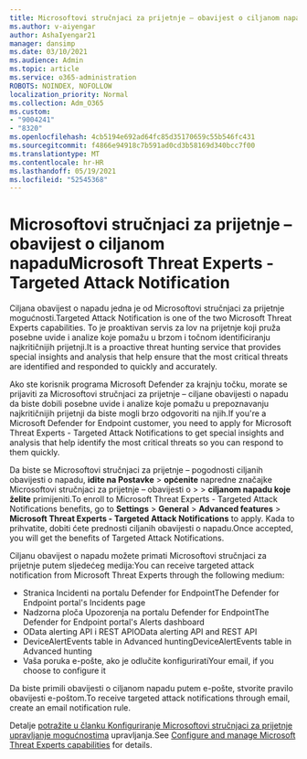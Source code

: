 ```yaml
---
title: Microsoftovi stručnjaci za prijetnje – obavijest o ciljanom napadu
ms.author: v-aiyengar
author: AshaIyengar21
manager: dansimp
ms.date: 03/10/2021
ms.audience: Admin
ms.topic: article
ms.service: o365-administration
ROBOTS: NOINDEX, NOFOLLOW
localization_priority: Normal
ms.collection: Adm_O365
ms.custom:
- "9004241"
- "8320"
ms.openlocfilehash: 4cb5194e692ad64fc85d35170659c55b546fc431
ms.sourcegitcommit: f4866e94918c7b591ad0cd3b58169d340bcc7f00
ms.translationtype: MT
ms.contentlocale: hr-HR
ms.lasthandoff: 05/19/2021
ms.locfileid: "52545368"
---
```

# <a name="microsoft-threat-experts---targeted-attack-notification"></a><span data-ttu-id="b5950-102">Microsoftovi stručnjaci za prijetnje – obavijest o ciljanom napadu</span><span class="sxs-lookup"><span data-stu-id="b5950-102">Microsoft Threat Experts - Targeted Attack Notification</span></span>

<span data-ttu-id="b5950-103">Ciljana obavijest o napadu jedna je od Microsoftovi stručnjaci za prijetnje mogućnosti.</span><span class="sxs-lookup"><span data-stu-id="b5950-103">Targeted Attack Notification is one of the two Microsoft Threat Experts capabilities.</span></span> <span data-ttu-id="b5950-104">To je proaktivan servis za lov na prijetnje koji pruža posebne uvide i analize koje pomažu u brzom i točnom identificiranju najkritičnijih prijetnji.</span><span class="sxs-lookup"><span data-stu-id="b5950-104">It is a proactive threat hunting service that provides special insights and analysis that help ensure that the most critical threats are identified and responded to quickly and accurately.</span></span>

<span data-ttu-id="b5950-105">Ako ste korisnik programa Microsoft Defender za krajnju točku, morate se prijaviti za Microsoftovi stručnjaci za prijetnje – ciljane obavijesti o napadu da biste dobili posebne uvide i analize koje pomažu u prepoznavanju najkritičnijih prijetnji da biste mogli brzo odgovoriti na njih.</span><span class="sxs-lookup"><span data-stu-id="b5950-105">If you're a Microsoft Defender for Endpoint customer, you need to apply for Microsoft Threat Experts - Targeted Attack Notifications to get special insights and analysis that help identify the most critical threats so you can respond to them quickly.</span></span>

<span data-ttu-id="b5950-106">Da biste se Microsoftovi stručnjaci za prijetnje – pogodnosti ciljanih obavijesti o napadu, **idite na Postavke**  >  **općenite** napredne značajke Microsoftovi stručnjaci za prijetnje – obavijesti o  >    >  **ciljanom napadu koje želite** primijeniti.</span><span class="sxs-lookup"><span data-stu-id="b5950-106">To enroll to Microsoft Threat Experts - Targeted Attack Notifications benefits, go to **Settings** > **General** > **Advanced features** > **Microsoft Threat Experts - Targeted Attack Notifications** to apply.</span></span> <span data-ttu-id="b5950-107">Kada to prihvatite, dobiti ćete prednosti ciljanih obavijesti o napadu.</span><span class="sxs-lookup"><span data-stu-id="b5950-107">Once accepted, you will get the benefits of Targeted Attack Notifications.</span></span>

<span data-ttu-id="b5950-108">Ciljanu obavijest o napadu možete primati Microsoftovi stručnjaci za prijetnje putem sljedećeg medija:</span><span class="sxs-lookup"><span data-stu-id="b5950-108">You can receive targeted attack notification from Microsoft Threat Experts through the following medium:</span></span>

- <span data-ttu-id="b5950-109">Stranica Incidenti na portalu Defender for Endpoint</span><span class="sxs-lookup"><span data-stu-id="b5950-109">The Defender for Endpoint portal's Incidents page</span></span>
- <span data-ttu-id="b5950-110">Nadzorna ploča Upozorenja na portalu Defender for Endpoint</span><span class="sxs-lookup"><span data-stu-id="b5950-110">The Defender for Endpoint portal's Alerts dashboard</span></span>
- <span data-ttu-id="b5950-111">OData alerting API i REST API</span><span class="sxs-lookup"><span data-stu-id="b5950-111">OData alerting API and REST API</span></span>
- <span data-ttu-id="b5950-112">DeviceAlertEvents table in Advanced hunting</span><span class="sxs-lookup"><span data-stu-id="b5950-112">DeviceAlertEvents table in Advanced hunting</span></span>
- <span data-ttu-id="b5950-113">Vaša poruka e-pošte, ako je odlučite konfigurirati</span><span class="sxs-lookup"><span data-stu-id="b5950-113">Your email, if you choose to configure it</span></span>

<span data-ttu-id="b5950-114">Da biste primili obavijesti o ciljanom napadu putem e-pošte, stvorite pravilo obavijesti e-poštom.</span><span class="sxs-lookup"><span data-stu-id="b5950-114">To receive targeted attack notifications through email, create an email notification rule.</span></span> 

<span data-ttu-id="b5950-115">Detalje [potražite u članku Konfiguriranje Microsoftovi stručnjaci za prijetnje upravljanje mogućnostima](/windows/security/threat-protection/microsoft-defender-atp/configure-microsoft-threat-experts) upravljanja.</span><span class="sxs-lookup"><span data-stu-id="b5950-115">See [Configure and manage Microsoft Threat Experts capabilities](/windows/security/threat-protection/microsoft-defender-atp/configure-microsoft-threat-experts) for details.</span></span>
